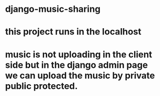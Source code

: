 # django-music-sharing
#  this project runs in the localhost
# music is not uploading in the client side but in the django admin page we can upload the music by private public protected.
